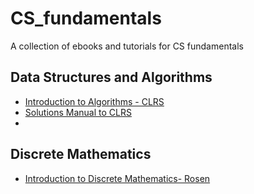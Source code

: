 # CS_fundamentals

A collection of ebooks and tutorials for CS fundamentals 

## Data Structures and Algorithms

* [Introduction to Algorithms - CLRS](<content/Introduction to algorithms.pdf>)
* [Solutions Manual to CLRS](<content/Instructor's Manual.pdf>)
* 

## Discrete Mathematics

* [Introduction to Discrete Mathematics- Rosen](<content/Introduction to Discrete Mathematics.pdf>)